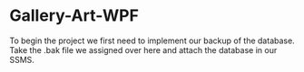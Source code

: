 # Gallery-Art-WPF

To begin the project we first need to implement our backup of the database.
Take the .bak file we assigned over here and attach the database in our SSMS.